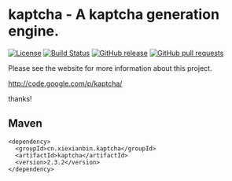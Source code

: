 kaptcha - A kaptcha generation engine.
=====

[![License](https://img.shields.io/hexpm/l/plug.svg)](https://github.com/XieXianbin/kaptcha/blob/master/LICENSE)
[![Build Status](https://travis-ci.org/XieXianbin/kaptcha.svg?branch=master)](https://travis-ci.org/XieXianbin/kaptcha)
[![GitHub release](https://img.shields.io/github/release/xiexianbin/ueditor.svg)](https://github.com/XieXianbin/kaptcha/releases)
[![GitHub pull requests](https://img.shields.io/github/issues-pr/xiexianbin/kaptcha.svg)](https://github.com/XieXianbin/kaptcha/pulls)


Please see the website for more information about this project.

http://code.google.com/p/kaptcha/

thanks!


## Maven

```
<dependency>
  <groupId>cn.xiexianbin.kaptcha</groupId>
  <artifactId>kaptcha</artifactId>
  <version>2.3.2</version>
</dependency>
```